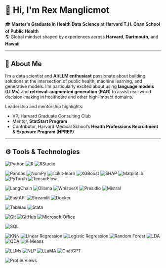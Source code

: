 # 👋 Hi, I'm Rex Manglicmot

🎓 **Master's Graduate in Health Data Science** at **Harvard T.H. Chan School of Public Health**  
🌎 Global mindset shaped by experiences across **Harvard**, **Dartmouth**, and **Hawaii**

---

## 🧠 About Me

I’m a data scientist and **AI/LLM enthusiast** passionate about building solutions at the intersection of public health, machine learning, and generative models. I’m particularly excited about using **language models (LLMs)** and **retrieval-augmented generation (RAG)** to assist real-world decision-making in healthcare and other high-impact domains.

Leadership and mentorship highlights:
- VP, Harvard Graduate Consulting Club
- Mentor, **StatStart Program**
- Contributor, Harvard Medical School’s **Health Professions Recruitment & Exposure Program (HPREP)**

---

## ⚙️ Tools & Technologies

<!-- Programming Languages & IDEs -->
![Python](https://img.shields.io/badge/Python-3776AB?style=for-the-badge&logo=python&logoColor=white)
![R](https://img.shields.io/badge/R-276DC3?style=for-the-badge&logo=r&logoColor=white)
![RStudio](https://img.shields.io/badge/RStudio-75AADB?style=for-the-badge&logo=rstudio&logoColor=white)

<!-- Data Science & ML Libraries -->
![Pandas](https://img.shields.io/badge/Pandas-150458?style=for-the-badge&logo=pandas&logoColor=white)
![NumPy](https://img.shields.io/badge/NumPy-013243?style=for-the-badge&logo=numpy&logoColor=white)
![scikit-learn](https://img.shields.io/badge/scikit--learn-F7931E?style=for-the-badge&logo=scikit-learn&logoColor=white)
![XGBoost](https://img.shields.io/badge/XGBoost-FF6600?style=for-the-badge&logoColor=white)
![SHAP](https://img.shields.io/badge/SHAP-grey?style=for-the-badge)
![Matplotlib](https://img.shields.io/badge/Matplotlib-11557C?style=for-the-badge&logo=matplotlib&logoColor=white)
![PyTorch](https://img.shields.io/badge/PyTorch-EE4C2C?style=for-the-badge&logo=pytorch&logoColor=white)
![TensorFlow](https://img.shields.io/badge/TensorFlow-FF6F00?style=for-the-badge&logo=tensorflow&logoColor=white)

<!-- LLM / NLP / AI Tools -->
![LangChain](https://img.shields.io/badge/LangChain-000000?style=for-the-badge&logo=langchain&logoColor=white)
![Ollama](https://img.shields.io/badge/Ollama-000000?style=for-the-badge&logo=ollama&logoColor=white)
![WhisperX](https://img.shields.io/badge/WhisperX-grey?style=for-the-badge)
![Presidio](https://img.shields.io/badge/Presidio-grey?style=for-the-badge)
![Mistral](https://img.shields.io/badge/Mistral-grey?style=for-the-badge)

<!-- Web & MLOps Tools -->
![FastAPI](https://img.shields.io/badge/FastAPI-05998B?style=for-the-badge&logo=fastapi&logoColor=white)
![Streamlit](https://img.shields.io/badge/Streamlit-FF4B4B?style=for-the-badge&logo=streamlit&logoColor=white)
![Docker](https://img.shields.io/badge/Docker-2496ED?style=for-the-badge&logo=docker&logoColor=white)

<!-- Analytics & Visualization -->
![Tableau](https://img.shields.io/badge/Tableau-E97627?style=for-the-badge&logo=tableau&logoColor=white)
![Stata](https://img.shields.io/badge/Stata-007ACC?style=for-the-badge&logoColor=white)

<!-- Productivity & Dev Tools -->
![Git](https://img.shields.io/badge/Git-F05032?style=for-the-badge&logo=git&logoColor=white)
![GitHub](https://img.shields.io/badge/GitHub-181717?style=for-the-badge&logo=github&logoColor=white)
![Microsoft Office](https://img.shields.io/badge/Microsoft_Office-D83B01?style=for-the-badge&logo=microsoft-office&logoColor=white)

<!-- Databases -->
![SQL](https://img.shields.io/badge/SQL-4479A1?style=for-the-badge&logo=postgresql&logoColor=white)

<!-- Machine Learning Algorithms -->
![KNN](https://img.shields.io/badge/KNN-grey?style=for-the-badge)
![Linear Regression](https://img.shields.io/badge/Linear_Regression-grey?style=for-the-badge)
![Logistic Regression](https://img.shields.io/badge/Logistic_Regression-grey?style=for-the-badge)
![Random Forest](https://img.shields.io/badge/Random_Forest-grey?style=for-the-badge)
![LDA](https://img.shields.io/badge/LDA-grey?style=for-the-badge)
![QDA](https://img.shields.io/badge/QDA-grey?style=for-the-badge)
![K-Means](https://img.shields.io/badge/K--Means-grey?style=for-the-badge)

<!-- LLMs & NLP Concepts -->
![LLMs](https://img.shields.io/badge/LLMs-grey?style=for-the-badge)
![NLP](https://img.shields.io/badge/NLP-grey?style=for-the-badge)
![LLaMA](https://img.shields.io/badge/LLaMA-grey?style=for-the-badge)
![ChatGPT](https://img.shields.io/badge/ChatGPT-10a37f?style=for-the-badge&logo=openai&logoColor=white)

![Profile Views](https://komarev.com/ghpvc/?username=rexmanglicmot&style=for-the-badge&color=blue)



